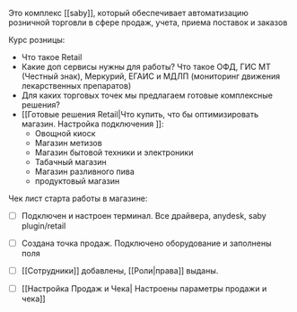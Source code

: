 Это комплекс [[saby]], который обеспечивает автоматизацию розничной торговли в сфере продаж, учета, приема поставок и заказов

Курс розницы:
- Что такое Retail
- Какие доп сервисы нужны для работы? Что такое ОФД, ГИС МТ (Честный знак), Меркурий, ЕГАИС и МДЛП (мониторинг движения лекарственных препаратов)
- Для каких торговых точек мы предлагаем готовые комплексные решения? 
- [[Готовые решения Retail|Что купить, что бы оптимизировать магазин. Настройка подключения ]]:
	- Овощной киоск
	- Магазин метизов
	- Магазин бытовой техники и электроники
	- Табачный магазин
	- Магазин разливного пива
	- продуктовый магазин


Чек лист старта работы в магазине:
- [ ] Подключен и настроен терминал. Все драйвера, anydesk, saby plugin/retail
- [ ] Создана точка продаж. Подключено оборудование и заполнены поля
- [ ] [[Сотрудники]] добавлены, [[Роли|права]] выданы.
- [ ] [[Настройка Продаж и Чека| Настроены параметры продажи и чека]]

